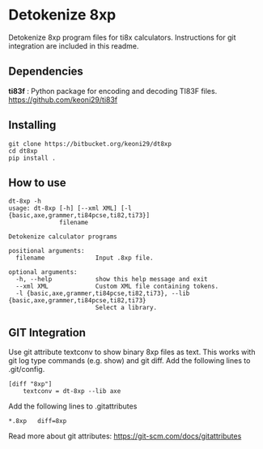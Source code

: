 # Detokenize 8xp
Detokenize 8xp program files for ti8x calculators. Instructions for git integration are included in this readme.

## Dependencies
**ti83f** : Python package for encoding and decoding TI83F files. https://github.com/keoni29/ti83f

## Installing
```
git clone https://bitbucket.org/keoni29/dt8xp
cd dt8xp
pip install .
```

## How to use
```
dt-8xp -h
usage: dt-8xp [-h] [--xml XML] [-l {basic,axe,grammer,ti84pcse,ti82,ti73}]
              filename

Detokenize calculator programs

positional arguments:
  filename              Input .8xp file.

optional arguments:
  -h, --help            show this help message and exit
  --xml XML             Custom XML file containing tokens.
  -l {basic,axe,grammer,ti84pcse,ti82,ti73}, --lib {basic,axe,grammer,ti84pcse,ti82,ti73}
                        Select a library.
```

## GIT Integration
Use git attribute textconv to show binary 8xp files as text. This works with git log type commands (e.g. show) and git diff. Add the following 
lines to .git/config. 
```
[diff "8xp"]
    textconv = dt-8xp --lib axe
```

Add the following lines to .gitattributes
```
*.8xp	diff=8xp
```

Read more about git attributes: https://git-scm.com/docs/gitattributes

